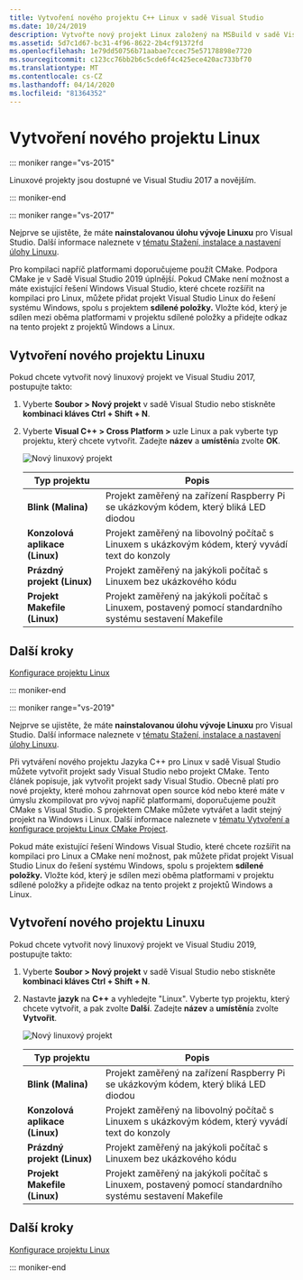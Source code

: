 ```yaml
---
title: Vytvoření nového projektu C++ Linux v sadě Visual Studio
ms.date: 10/24/2019
description: Vytvořte nový projekt Linux založený na MSBuild v sadě Visual Studio.
ms.assetid: 5d7c1d67-bc31-4f96-8622-2b4cf91372fd
ms.openlocfilehash: 1e79dd50756b71aabae7ccec75e57178898e7720
ms.sourcegitcommit: c123cc76bb2b6c5cde6f4c425ece420ac733bf70
ms.translationtype: MT
ms.contentlocale: cs-CZ
ms.lasthandoff: 04/14/2020
ms.locfileid: "81364352"
---
```

# <a name="create-a-new-linux-project"></a>Vytvoření nového projektu Linux

::: moniker range="vs-2015"

Linuxové projekty jsou dostupné ve Visual Studiu 2017 a novějším.

::: moniker-end

::: moniker range="vs-2017"

Nejprve se ujistěte, že máte **nainstalovanou úlohu vývoje Linuxu** pro Visual Studio. Další informace naleznete v [tématu Stažení, instalace a nastavení úlohy Linuxu](download-install-and-setup-the-linux-development-workload.md).

Pro kompilaci napříč platformami doporučujeme použít CMake. Podpora CMake je v Sadě Visual Studio 2019 úplnější. Pokud CMake není možnost a máte existující řešení Windows Visual Studio, které chcete rozšířit na kompilaci pro Linux, můžete přidat projekt Visual Studio Linux do řešení systému Windows, spolu s projektem **sdílené položky.** Vložte kód, který je sdílen mezi oběma platformami v projektu sdílené položky a přidejte odkaz na tento projekt z projektů Windows a Linux.

## <a name="to-create-a-new-linux-project"></a>Vytvoření nového projektu Linuxu

Pokud chcete vytvořit nový linuxový projekt ve Visual Studiu 2017, postupujte takto:

1. Vyberte **Soubor > Nový projekt** v sadě Visual Studio nebo stiskněte **kombinaci kláves Ctrl + Shift + N**.
1. Vyberte **Visual C++ > Cross Platform >** uzle Linux a pak vyberte typ projektu, který chcete vytvořit. Zadejte **název** a **umístění**a zvolte **OK**.

   ![Nový linuxový projekt](media/newproject.png)

   | Typ projektu | Popis |
   | ------------ | --- |
   | **Blink (Malina)**           | Projekt zaměřený na zařízení Raspberry Pi se ukázkovým kódem, který bliká LED diodou |
   | **Konzolová aplikace (Linux)** | Projekt zaměřený na libovolný počítač s Linuxem s ukázkovým kódem, který vyvádí text do konzoly |
   | **Prázdný projekt (Linux)**       | Projekt zaměřený na jakýkoli počítač s Linuxem bez ukázkového kódu |
   | **Projekt Makefile (Linux)**    | Projekt zaměřený na jakýkoli počítač s Linuxem, postavený pomocí standardního systému sestavení Makefile |

## <a name="next-steps"></a>Další kroky

[Konfigurace projektu Linux](configure-a-linux-project.md)

::: moniker-end

::: moniker range="vs-2019"

Nejprve se ujistěte, že máte **nainstalovanou úlohu vývoje Linuxu** pro Visual Studio. Další informace naleznete v [tématu Stažení, instalace a nastavení úlohy Linuxu](download-install-and-setup-the-linux-development-workload.md).

Při vytváření nového projektu Jazyka C++ pro Linux v sadě Visual Studio můžete vytvořit projekt sady Visual Studio nebo projekt CMake. Tento článek popisuje, jak vytvořit projekt sady Visual Studio. Obecně platí pro nové projekty, které mohou zahrnovat open source kód nebo které máte v úmyslu zkompilovat pro vývoj napříč platformami, doporučujeme použít CMake s Visual Studio. S projektem CMake můžete vytvářet a ladit stejný projekt na Windows i Linux. Další informace naleznete v [tématu Vytvoření a konfigurace projektu Linux CMake Project](cmake-linux-project.md).

Pokud máte existující řešení Windows Visual Studio, které chcete rozšířit na kompilaci pro Linux a CMake není možnost, pak můžete přidat projekt Visual Studio Linux do řešení systému Windows, spolu s projektem **sdílené položky.** Vložte kód, který je sdílen mezi oběma platformami v projektu sdílené položky a přidejte odkaz na tento projekt z projektů Windows a Linux.

## <a name="to-create-a-new-linux-project"></a>Vytvoření nového projektu Linuxu

Pokud chcete vytvořit nový linuxový projekt ve Visual Studiu 2019, postupujte takto:

1. Vyberte **Soubor > Nový projekt** v sadě Visual Studio nebo stiskněte **kombinaci kláves Ctrl + Shift + N**.
1. Nastavte **jazyk** na **C++** a vyhledejte "Linux". Vyberte typ projektu, který chcete vytvořit, a pak zvolte **Další**. Zadejte **název** a **umístění**a zvolte **Vytvořit**.

   ![Nový linuxový projekt](media/newproject-vs2019.png)

   | Typ projektu | Popis |
   | ------------ | --- |
   | **Blink (Malina)**           | Projekt zaměřený na zařízení Raspberry Pi se ukázkovým kódem, který bliká LED diodou |
   | **Konzolová aplikace (Linux)** | Projekt zaměřený na libovolný počítač s Linuxem s ukázkovým kódem, který vyvádí text do konzoly |
   | **Prázdný projekt (Linux)**       | Projekt zaměřený na jakýkoli počítač s Linuxem bez ukázkového kódu |
   | **Projekt Makefile (Linux)**    | Projekt zaměřený na jakýkoli počítač s Linuxem, postavený pomocí standardního systému sestavení Makefile |

## <a name="next-steps"></a>Další kroky

[Konfigurace projektu Linux](configure-a-linux-project.md)

::: moniker-end

